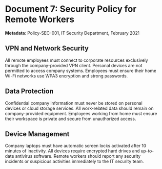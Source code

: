 # Document 7: Security Policy for Remote Workers

**Metadata**: Policy-SEC-001, IT Security Department, February 2021

## VPN and Network Security

All remote employees must connect to corporate resources exclusively through the company-provided VPN client. Personal devices are not permitted to access company systems. Employees must ensure their home Wi-Fi networks use WPA3 encryption and strong passwords.

## Data Protection

Confidential company information must never be stored on personal devices or cloud storage services. All work-related data should remain on company-provided equipment. Employees working from home must ensure their workspace is private and secure from unauthorized access.

## Device Management

Company laptops must have automatic screen locks activated after 10 minutes of inactivity. All devices require encrypted hard drives and up-to-date antivirus software. Remote workers should report any security incidents or suspicious activities immediately to the IT security team.